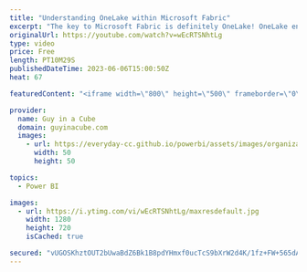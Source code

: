 ```yaml
---
title: "Understanding OneLake within Microsoft Fabric"
excerpt: "The key to Microsoft Fabric is definitely OneLake! OneLake enables the reuse of data within Fabric to help drive all of the engines. One copy of the data! Josh Caplan joins us to help get an understanding of the power of OneLake.  OneLake, the OneDrive for data https://learn.microsoft.com/fabric/onelake/onelake-overview"
originalUrl: https://youtube.com/watch?v=wEcRTSNhtLg
type: video
price: Free
length: PT10M29S
publishedDateTime: 2023-06-06T15:00:50Z
heat: 67

featuredContent: "<iframe width=\"800\" height=\"500\" frameborder=\"0\" src=\"https://www.youtube.com/embed/wEcRTSNhtLg\" allow=\"accelerometer; autoplay; encrypted-media; gyroscope; picture-in-picture\" allowfullscreen></iframe>"

provider:
  name: Guy in a Cube
  domain: guyinacube.com
  images:
    - url: https://everyday-cc.github.io/powerbi/assets/images/organizations/guyinacube.com-50x50.jpg
      width: 50
      height: 50

topics:
  - Power BI

images:
  - url: https://i.ytimg.com/vi/wEcRTSNhtLg/maxresdefault.jpg
    width: 1280
    height: 720
    isCached: true

secured: "vUGOSKhztOUT2bUwaBdZ6Bk1B8pdYHmxf0ucTcS9bXrW2d4K/1fz+FW+565dAyADgTL4bTteA8PxhgTaxROS+5fY9rTmOVQMvmiZaA/sP+7L4bpeVtW9cCodqHi6PKGzSaEx1W4zp157Mw+E/Gq7vMpbfDSo3bRRRRXm5gz1PhgjG4SwtbdI9YKgq8BV3iIJAUE7B+lWQoHhUDcCczVvHcrh9v/YNZOwkwqsl/6+HcgQZ989VbwpXOOWY0cEPzgGbDB8nx2GDPvtNT27nfG0PxE2WjoFVEf6wc48zd0tZ0Jqk6DCCGKi9KX4h1MDrbYvIBlafIhdXOzFfBxM2y0cT+AYrWW945j762gsamiLzdPJcO8AlBqAbGA+9qPQl3B6Xnja149rRsWxU3Nk/AMtMkPOpMuWnBB8XQssMcrVR6c=;5zzdadHKu6boWzobF0VFLA=="
---
```


